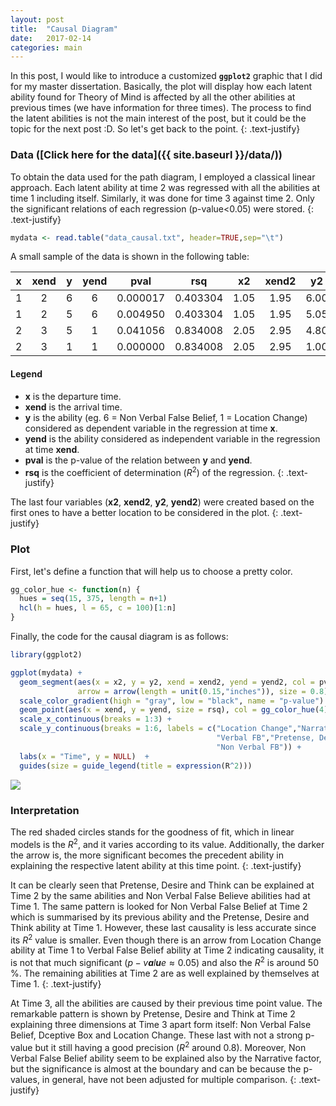 ```yaml
---
layout: post
title:  "Causal Diagram"
date:   2017-02-14
categories: main
---
```


In this post, I would like to introduce a customized **`ggplot2`** graphic that I did for my master dissertation. Basically, the plot will display how each latent ability found for Theory of Mind is affected by all the other abilities at previous times (we have information for three times). The process to find the latent abilities is not the main interest of the post, but it could be the topic for the next post :D. So let's get back to the point.
{: .text-justify}

### Data ([Click here for the data]({{ site.baseurl }}/data/))

To obtain the data used for the path diagram, I employed a classical linear approach. Each latent ability at time 2 was regressed with all the abilities at time 1 including itself. Similarly, it was done for time 3 against time 2. Only the significant relations of each regression (p-value&lt;0.05) were stored.
{: .text-justify}

``` r
mydata <- read.table("data_causal.txt", header=TRUE,sep="\t")
```

A small sample of the data is shown in the following table:

|  x  | xend |  y  | yend |   pval   |    rsq   |  x2  | xend2 |  y2  | yend2 |
|:---:|:----:|:---:|:----:|:--------:|:--------:|:----:|:-----:|:----:|:-----:|
|  1  |   2  |  6  |   6  | 0.000017 | 0.403304 | 1.05 |  1.95 | 6.00 |  6.00 |
|  1  |   2  |  5  |   6  | 0.004950 | 0.403304 | 1.05 |  1.95 | 5.05 |  5.95 |
|  2  |   3  |  5  |   1  | 0.041056 | 0.834008 | 2.05 |  2.95 | 4.80 |  1.20 |
|  2  |   3  |  1  |   1  | 0.000000 | 0.834008 | 2.05 |  2.95 | 1.00 |  1.00 |

#### Legend
-   **x** is the departure time.
-   **xend** is the arrival time.
-   **y** is the ability (eg. 6 = Non Verbal False Belief, 1 = Location Change) considered as dependent variable in the regression at time **x**.
-   **yend** is the ability considered as independent variable in the regression at time **xend**.
-   **pval** is the p-value of the relation between **y** and **yend**.
-   **rsq** is the coefficient of determination (*R*<sup>2</sup>) of the regression.
{: .text-justify}

The last four variables (**x2**, **xend2**, **y2**, **yend2**) were created based on the first ones to have a better location to be considered in the plot.
{: .text-justify}

### Plot

First, let's define a function that will help us to choose a pretty color.

``` r
gg_color_hue <- function(n) {
  hues = seq(15, 375, length = n+1)
  hcl(h = hues, l = 65, c = 100)[1:n]
}
```

Finally, the code for the causal diagram is as follows:

``` r
library(ggplot2)

ggplot(mydata) + 
  geom_segment(aes(x = x2, y = y2, xend = xend2, yend = yend2, col = pval), alpha = 0.3, 
               arrow = arrow(length = unit(0.15,"inches")), size = 0.8) +
  scale_color_gradient(high = "gray", low = "black", name = "p-value") +
  geom_point(aes(x = xend, y = yend, size = rsq), col = gg_color_hue(4)[1]) +
  scale_x_continuous(breaks = 1:3) + 
  scale_y_continuous(breaks = 1:6, labels = c("Location Change","Narrative","Deceptive Box",
                                              "Verbal FB","Pretense, Desire, Think",
                                              "Non Verbal FB")) + 
  labs(x = "Time", y = NULL)  +
  guides(size = guide_legend(title = expression(R^2)))
```

![](CausalDiagram_files/figure-markdown_github/causal-diagram-1.png)

### Interpretation

The red shaded circles stands for the goodness of fit, which in linear models is the *R*<sup>2</sup>, and it varies according to its value. Additionally, the darker the arrow is, the more significant becomes the precedent ability in explaining the respective latent ability at this time point.
{: .text-justify}

It can be clearly seen that Pretense, Desire and Think can be explained at Time 2 by the same abilities and Non Verbal False Believe abilities had at Time 1. The same pattern is looked for Non Verbal False Belief at Time 2 which is summarised by its previous ability and the Pretense, Desire and Think ability at Time 1. However, these last causality is less accurate since its *R*<sup>2</sup> value is smaller. Even though there is an arrow from Location Change ability at Time 1 to Verbal False Belief ability at Time 2 indicating causality, it is not that much significant (*p* − *v**a**l**u**e* ≈ 0.05) and also the *R*<sup>2</sup> is around 50 %. The remaining abilities at Time 2 are as well explained by themselves at Time 1.
{: .text-justify}

At Time 3, all the abilities are caused by their previous time point value. The remarkable pattern is shown by Pretense, Desire and Think at Time 2 explaining three dimensions at Time 3 apart form itself: Non Verbal False Belief, Dceptive Box and Location Change. These last with not a strong p-value but it still having a good precision (*R*<sup>2</sup> around 0.8). Moreover, Non Verbal False Belief ability seem to be explained also by the Narrative factor, but the significance is almost at the boundary and can be because the p-values, in general, have not been adjusted for multiple comparison.
{: .text-justify}